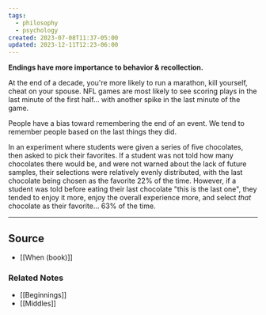 ```yaml
---
tags:
  - philosophy
  - psychology
created: 2023-07-08T11:37-05:00
updated: 2023-12-11T12:23-06:00
---
```

**Endings have more importance to behavior & recollection.**

At the end of a decade, you're more likely to run a marathon, kill yourself, cheat on your spouse. NFL games are most likely to see scoring plays in the last minute of the first half... with another spike in the last minute of the game.

People have a bias toward remembering the end of an event. We tend to remember people based on the last things they did. 

In an experiment where students were given a series of five chocolates, then asked to pick their favorites. If a student was not told how many chocolates there would be, and were not warned about the lack of future samples, their selections were relatively evenly distributed, with the last chocolate being chosen as the favorite 22% of the time. However, if a student was told before eating their last chocolate "this is the last one", they tended to enjoy it more, enjoy the overall experience more, and select *that* chocolate as their favorite... 63% of the time.

---

## Source
- [[When (book)]]

### Related Notes
- [[Beginnings]]
- [[Middles]]